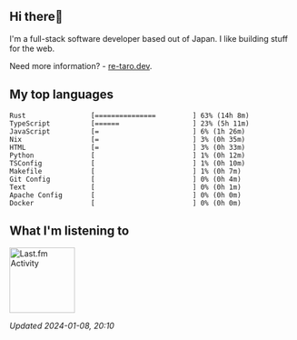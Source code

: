 <!-- deno-fmt-ignore-file -->
## Hi there👋

I'm a full-stack software developer based out of Japan. I like building stuff for the web.

Need more information? - [re-taro.dev](https://re-taro.dev).



## My top languages

```
Rust                [===============         ] 63% (14h 8m)
TypeScript          [======                  ] 23% (5h 11m)
JavaScript          [=                       ] 6% (1h 26m)
Nix                 [=                       ] 3% (0h 35m)
HTML                [=                       ] 3% (0h 33m)
Python              [                        ] 1% (0h 12m)
TSConfig            [                        ] 1% (0h 10m)
Makefile            [                        ] 1% (0h 7m)
Git Config          [                        ] 0% (0h 4m)
Text                [                        ] 0% (0h 1m)
Apache Config       [                        ] 0% (0h 0m)
Docker              [                        ] 0% (0h 0m)
```


## What I'm listening to


<a href="https://github.com/kiosion/toru">
  <picture>
    <source media="(prefers-color-scheme: dark)" srcset="https://toru.kio.dev/api/v1/re-taro?blur&border_width=0&border_radius=26&theme=nord">
    <source media="(prefers-color-scheme: light)" srcset="https://toru.kio.dev/api/v1/re-taro?blur&border_width=0&border_radius=26&theme=light">
    <img alt="Last.fm Activity" src="https://toru.kio.dev/api/v1/re-taro?blur&border_width=0&border_radius=26" height="115" />
  </picture>
</a>

<br />

_Updated 2024-01-08, 20:10_
